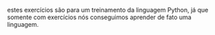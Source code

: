 estes exercícios são para um treinamento da linguagem Python, já que somente com exercícios nós conseguimos
aprender de fato uma linguagem.